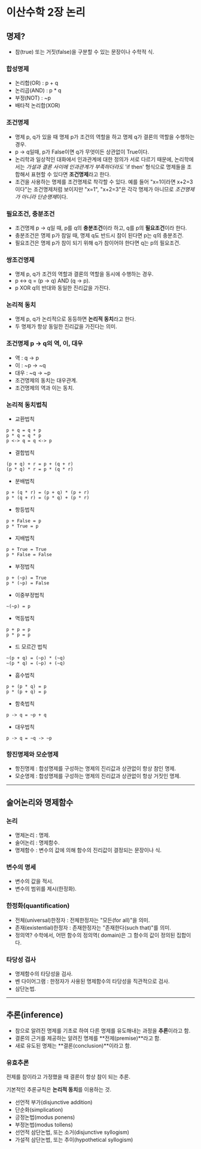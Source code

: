 # 이산수학 2장 논리

## 명제? 
- 참(true) 또는 거짓(false)을 구분할 수 있는 문장이나 수학적 식.

### 합성명제
- 논리합(OR) : p + q
- 논리곱(AND) : p * q
- 부정(NOT) : ~p
- 배타적 논리합(XOR)

### 조건명제
- 명제 p, q가 있을 때 명제 p가 조건의 역할을 하고 명제 q가 결론의 역할을 수행하는 경우.
- p -> q일때, p가 False이면 q가 무엇이든 상관없이 True이다.
- 논리학과 일상적인 대화에서 인과관계에 대한 정의가 서로 다르기 때문에, 논리학에서는 *가설과 결론 사이에 인과관계가 부족하더라도* 'if then' 형식으로 명제들을 조합해서 표현할 수 있다면 **조건명제**라고 한다.
- 조건을 사용하는 명제를 조건명제로 착각할 수 있다. 예를 들어 "x=1이라면 x+2=3이다"는 조건명제처럼 보이지만 "x=1", "x+2=3"은 각각 명제가 아니므로 *조건명제가 아니라 단순명제*이다.

### 필요조건, 충분조건
- 조건명제 p -> q일 때, p를 q의 **충분조건**이라 하고, q를 p의 **필요조건**이라 한다.
- 충분조건은 명제 p가 참일 때, 명제 q도 반드시 참이 된다면 p는 q의 충분조건.
- 필요조건은 명제 p가 참이 되기 위해 q가 참이어야 한다면 q는 p의 필요조건.

### 쌍조건명제
- 명제 p, q가 조건의 역할과 결론의 역할을 동시에 수행하는 경우.
- p <-> q = (p -> q) AND (q -> p).
- p XOR q의 반대와 동일한 진리값을 가진다.

### 논리적 동치
- 명제 p, q가 논리적으로 동등하면 **논리적 동치**라고 한다.
- 두 명제가 항상 동일한 진리값을 가진다는 의미.

### 조건명제 p -> q의 역, 이, 대우
- 역 : q -> p
- 이 : ~p -> ~q
- 대우 : ~q -> ~p
- 조건명제의 동치는 대우관계.
- 조건명제의 역과 이는 동치.

### 논리적 동치법칙
- 교환법칙
```
p + q = q + p
p * q = q * p
p <-> q = q <-> p
```

- 결합법칙
```
(p + q) + r = p + (q + r)
(p * q) * r = p * (q * r)
```

- 분배법칙
```
p + (q * r) = (p + q) * (p + r)
p * (q + r) = (p * q) + (p * r)
```

- 항등법칙
```
p + False = p
p * True = p
```

- 지배법칙
```
p + True = True
p * False = False
```

- 부정법칙
```
p + (~p) = True
p * (~p) = False
```

- 이중부정법칙
```
~(~p) = p
```

- 멱등법칙
```
p + p = p
p * p = p
```

- 드 모르간 법칙
```
~(p + q) = (~p) * (~q)
~(p * q) = (~p) + (~q)
```

- 흡수법칙
```
p + (p * q) = p
p * (p + q) = p
```

- 함축법칙
```
p -> q = ~p + q
```

- 대우법칙
```
p -> q = ~q -> ~p
```

### 항진명제와 모순명제
- 항진명제 : 합성명제를 구성하는 명제의 진리값과 상관없이 항상 참인 명제.
- 모순명제 : 합성명제를 구성하는 명제의 진리값과 상관없이 항상 거짓인 명제.

-----

## 술어논리와 명제함수
### 논리
- 명제논리 : 명제.
- 술어논리 : 명제함수.
- 명제함수 : 변수의 값에 의해 함수의 진리값이 결정되는 문장이나 식.

### 변수의 명세
- 변수의 값을 적시.
- 변수의 범위를 제시(한정화).

### 한정화(quantification)
- 전체(universal)한정자 : 전체한정자는 "모든(for all)"을 의미.
- 존재(existential)한정자 : 존재한정자는 "존재한다(such that)"를 의미.
- 정의역? 수학에서, 어떤 함수의 정의역( domain)은 그 함수의 값이 정의된 집합이다.

### 타당성 검사
- 명제함수의 타당성을 검사.
- 벤 다이어그램 : 한정자가 사용된 명제함수의 타당성을 직관적으로 검사.
- 삼단논법.

-----

## 추론(inference)
- 참으로 알려진 명제를 기초로 하여 다른 명제를 유도해내는 과정을 **추론**이라고 함.
- 결론의 근거를 제공하는 알려진 명제를 **전제(premise)**라고 함.
- 새로 유도된 명제는 **결론(conclusion)**이라고 함.

### 유효추론
전제를 참이라고 가정했을 때 결론이 항상 참이 되는 추론.

기본적인 추론규칙은 **논리적 동치**를 이용하는 것.
- 선언적 부가(disjunctive addition)
- 단순화(simplication)
- 긍정논법(modus ponens)
- 부정논법(modus tollens)
- 선언적 삼단논법, 또는 소거(disjunctive syllogism)
- 가설적 삼단논법, 또는 추이(hypothetical syllogism)
